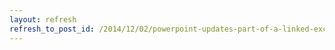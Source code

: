 ```yaml
---
layout: refresh
refresh_to_post_id: /2014/12/02/powerpoint-updates-part-of-a-linked-excel-chart-but-not-the-whole-chart
---
```

